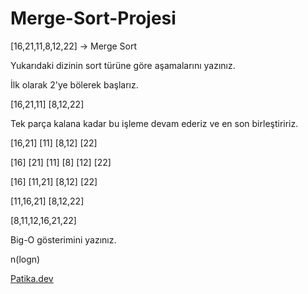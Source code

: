 # Merge-Sort-Projesi

[16,21,11,8,12,22] -> Merge Sort

Yukarıdaki dizinin sort türüne göre aşamalarını yazınız.

İlk olarak 2'ye bölerek başlarız.

[16,21,11]    [8,12,22] 

Tek parça kalana kadar bu işleme devam ederiz ve en son birleştiririz.

[16,21] [11]       [8,12] [22]

[16]     [21]    [11]   [8]   [12]   [22]

[16] [11,21]        [8,12] [22]

[11,16,21]          [8,12,22]

[8,11,12,16,21,22]

Big-O gösterimini yazınız.

n(logn)

[Patika.dev](https://www.patika.dev/tr)
